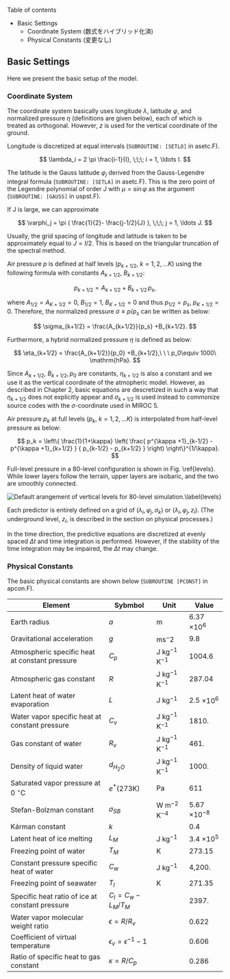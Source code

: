 Table of contents

- Basic Settings
  - Coordinate System (数式をハイブリッド化済)
  - Physical Constants (変更なし)

## Basic Settings

Here we present the basic setup of the model.

### Coordinate System

The coordinate system basically uses longitude $\lambda$, latitude $\varphi$, and normalized pressure $\eta$ (definitions are given below), each of which is treated as orthogonal. However, $z$ is used for the vertical coordinate of the ground.

Longitude is discretized at equal intervals (`SUBROUTINE: [SETLO]` in asetc.F).

$$
  \lambda_i = 2 \pi \frac{i-1}{I},  \;\;\; i = 1, \ldots I.
$$

The latitude is the Gauss latitude $\varphi_j$ derived from the Gauss-Legendre integral formula (`SUBROUTINE: [SETLA]` in asetc.F). This is the zero point of the Legendre polynomial of order J with $\mu = \sin \varphi$ as the argument (`SUBROUTINE: [GAUSS]` in uspst.F).

If J is large, we can approximate

$$
  \varphi_j =  \pi ( \frac{1}{2}- \frac{j-1/2}{J} ), \;\;\; j = 1, \ldots J.
$$

Usually, the grid spacing of longitude and latitude is taken to be approximately equal to $J = I/2$. This is based on the triangular truncation of the spectral method.

Air pressure $p$ is defined at half levels ($p_{k+1/2},\ k = 1, 2, \ldots K$) using the following formula with constants $A_{k+1/2},\ B_{k+1/2}$:

$$
p_{k+1/2} = A_{k+1/2} +B_{k+1/2}\,p_s,
$$

where $A_{1/2}=A_{K+1/2}=0,\ B_{1/2}=1,\ B_{K+1/2}=0$ and thus $p_{1/2}=p_s,\ p_{K+1/2}=0$. Therefore, the normalized pressure $\sigma\equiv p/p_s$ can be written as below:

$$
\sigma_{k+1/2} = \frac{A_{k+1/2}}{p_s} +B_{k+1/2}.
$$

Furthermore, a hybrid normalized pressure $\eta$ is defined as below:

$$
\eta_{k+1/2} = \frac{A_{k+1/2}}{p_0} +B_{k+1/2},\ \ \ p_0\equiv 1000\ \mathrm{hPa}.
$$

Since $A_{k+1/2},\ B_{k+1/2}, p_0$ are constants, $\eta_{k+1/2}$ is also a constant and we use it as the vertical coordinate of the atmopheric model. However, as described in Chapter 2, basic equations are descretized in such a way that $\eta_{k+1/2}$ does not explicitly appear and $\sigma_{k+1/2}$ is used instead to commonize source codes with the $\sigma$-coordinate used in MIROC 5.

Air pressure $p_k$ at full levels ($p_k,\ k=1,2,\ldots K)$ is interpolated from half-level pressure as below:

$$
 p_k = \left\{ \frac{1}{1+\kappa}
                     \left( \frac{  p^{\kappa +1}_{k-1/2}
                                  - p^{\kappa +1}_{k+1/2}      }
                                  { p_{k-1/2} - p_{k+1/2} }
                     \right)
              \right\}^{1/\kappa}.
$$

Full-level pressure in a 80-level configuration is shown in Fig. \ref{levels}. While lower layers follow the terrain, upper layers are isobaric, and the two are smoothly connected.

![Default arangement of vertical levels for 80-level simulation.\label{levels}](levels.png)

Each predictor is entirely defined on a grid of $(\lambda_i, \varphi_j, \sigma_k)$ or $(\lambda_i, \varphi_j, z_l)$. (The underground level, $z_l$, is described in the section on physical processes.)

In the time direction, the predictive equations are discretized at evenly spaced $\Delta t$ and time integration is performed. However, if the stability of the time integration may be impaired, the $\Delta t$ may change.

### Physical Constants

The basic physical constants are shown below (`SUBROUTINE [PCONST]` in apcon.F).

| Element | Sybmbol | Unit | Value |
| ------- | ------- | ------- | ------- |
| Earth radius | $a$ | m | 6.37 $\times 10^6$ |
| Gravitational acceleration | $g$ | ms$^-2$ | 9.8 |
| Atmospheric specific heat at constant pressure | $C_p$ | J kg$^{-1}$ K$^{-1}$ | 1004.6 |
| Atmospheric gas constant | $R$ | J kg$^{-1}$ K$^{-1}$ | 287.04 |
| Latent heat of water evaporation | $L$ | J kg$^{-1}$ | 2.5 $\times 10^6$ |
| Water vapor specific heat at constant pressure | $C_v$ | J kg$^{-1}$ K$^{-1}$ | 1810. |
| Gas constant of water | $R_v$ | J kg$^{-1}$ K$^{-1}$ | 461\. |
| Density of liquid water | $d_{H_2O}$ | J kg$^{-1}$ K$^{-1}$ | 1000. |
| Saturated vapor pressure at 0 $^{\circ}$C | $e^*$(273K) | Pa | 611 |
| Stefan-Bolzman constant | $\sigma_{SB}$ | W m$^{-2}$ K$^{-4}$ | 5.67 $\times 10^{-8}$ |
| Kárman constant | $k$ |  | 0.4 |
| Latent heat of ice melting | $L_M$ | J kg$^{-1}$ | 3.4 $\times 10^5$ |
| Freezing point of water | $T_M$ | K | 273.15 |
| Constant pressure specific heat of water | $C_w$ | J kg$^{-1}$ | 4,200\. |
| Freezing point of seawater | $T_I$ | K | 271.35 |
| Specific heat ratio of ice at constant pressure | $C_I  = C_w - L_M/T_M$ |  | 2397\. |
| Water vapor molecular weight ratio | $\epsilon  = R/R_v$ |  | 0.622 |
| Coefficient of virtual temperature | $\epsilon_v = \epsilon^{-1} - 1$ |  | 0.606 |
| Ratio of specific heat to gas constant | $\kappa = R/C_p$ |  | 0.286 |

